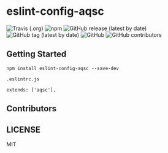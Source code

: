 # eslint-config-aqsc

![Travis (.org)](https://img.shields.io/travis/qdhuadi/eslint-config-aqsc)
![npm](https://img.shields.io/npm/v/eslint-config-aqsc)
![GitHub release (latest by date)](https://img.shields.io/github/v/release/qdhuadi/eslint-config-aqsc)
![GitHub tag (latest by date)](https://img.shields.io/github/v/tag/qdhuadi/eslint-config-aqsc)
![GitHub](https://img.shields.io/github/license/qdhuadi/eslint-config-aqsc)
![GitHub contributors](https://img.shields.io/github/contributors/qdhuadi/eslint-config-aqsc)

## Getting Started

```shell
npm install eslint-config-aqsc --save-dev
```

`.eslintrc.js`

```
extends: ['aqsc'],
```


## Contributors

<!-- ALL-CONTRIBUTORS-LIST:START - Do not remove or modify this section -->
<!-- prettier-ignore-start -->
<!-- markdownlint-disable -->

<!-- markdownlint-enable -->
<!-- prettier-ignore-end -->
<!-- ALL-CONTRIBUTORS-LIST:END -->

## LICENSE

MIT
